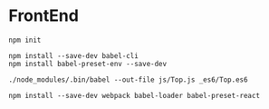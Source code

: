 # FrontEnd

```
npm init
```

```
npm install --save-dev babel-cli
npm install babel-preset-env --save-dev
```

```
./node_modules/.bin/babel --out-file js/Top.js _es6/Top.es6
```

```
npm install --save-dev webpack babel-loader babel-preset-react
```

